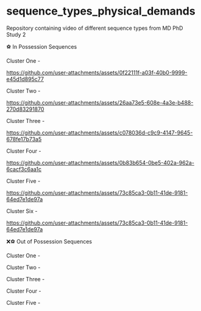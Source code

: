 # sequence_types_physical_demands
Repository containing video of different sequence types from MD PhD Study 2

⚽ In Possession Sequences


Cluster One - 

https://github.com/user-attachments/assets/0f22111f-a03f-40b0-9999-e45d1d895c77

Cluster Two - 

https://github.com/user-attachments/assets/26aa73e5-608e-4a3e-b488-270d83291870


Cluster Three - 

https://github.com/user-attachments/assets/c078036d-c9c9-4147-9645-678fe17b73a5


Cluster Four - 

https://github.com/user-attachments/assets/0b83b654-0be5-402a-962a-6cacf3c6aa1c


Cluster Five -

https://github.com/user-attachments/assets/73c85ca3-0b11-41de-9181-64ed7e1de97a



Cluster Six -

https://github.com/user-attachments/assets/73c85ca3-0b11-41de-9181-64ed7e1de97a



❌⚽ Out of Possession Sequences 

Cluster One -

Cluster Two - 

Cluster Three - 

Cluster Four -

Cluster Five - 
